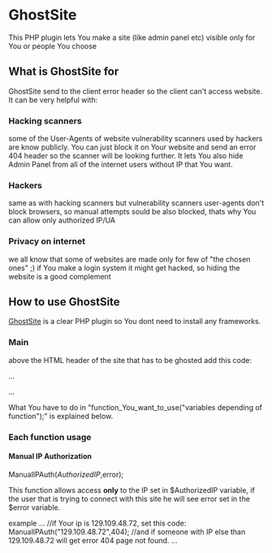 # GhostSite
This PHP plugin lets You make a site (like admin panel etc) visible only for You or people You choose

## What is GhostSite for
GhostSite send to the client error header so the client can't access website. It can be very helpful with:

### Hacking scanners
some of the User-Agents of website vulnerability scanners used by hackers are know publicly. You can just block it on Your website and send an error 404 header so the scanner will be looking further. It lets You also hide Admin Panel from all of the internet users without IP that You want.

### Hackers
same as with hacking scanners but vulnerability scanners user-agents don't block browsers, so manual attempts sould be also blocked, thats why You can allow only authorized IP/UA

### Privacy on internet
we all know that some of websites are made only for few of "the chosen ones" ;) if You make a login system it might get hacked, so hiding the website is a good complement

## How to use GhostSite
[GhostSite](https://github.com/MPewny/GhostSite) is a clear PHP plugin so You dont need to install any frameworks.

### Main
above the HTML header of the site that has to be ghosted add this code:

...
  <?php
  require_once "path_of_the_GhostSite_plugin/GhostSite/func.php"
  function_You_want_to_use("variables depending of function"); 
  ?>
...

What You have to do in "function_You_want_to_use("variables depending of function");" is explained below.

### Each function usage

#### Manual IP Authorization

ManualIPAuth($AuthorizedIP,$error);

This function allows access **only** to the IP set in $AuthorizedIP variable, if the user that is trying to connect with this site he will see error set in the $error variable.

example
...
 //if Your ip is 129.109.48.72, set this code:
  ManualIPAuth("129.109.48.72",404);
//and if someone with IP else than 129.109.48.72 will get error 404 page not found.
...
